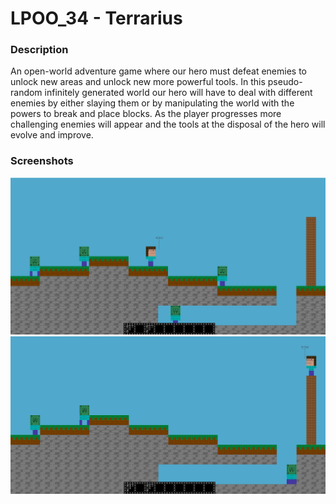 # LPOO_34 - Terrarius

### Description
An open-world adventure game where our hero must defeat enemies to unlock new areas and unlock new more powerful tools.
In this pseudo-random infinitely generated world our hero will have to deal with different enemies by either slaying them or
by manipulating the world with the powers to break and place blocks. As the player progresses more
challenging enemies will appear and the tools at the disposal of the hero will evolve and improve.
 
### Screenshots

![Screenshot 1](docs/img/screenshots/screenshot1.png)
![Screenshot 2](docs/img/screenshots/screenshot2.png)



